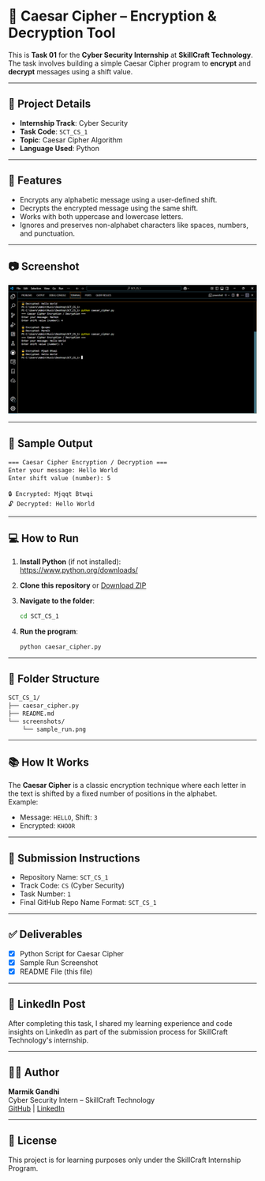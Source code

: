 # 🔐 Caesar Cipher – Encryption & Decryption Tool

This is **Task 01** for the **Cyber Security Internship** at **SkillCraft Technology**.  
The task involves building a simple Caesar Cipher program to **encrypt** and **decrypt** messages using a shift value.

---

## 📌 Project Details

- **Internship Track**: Cyber Security
- **Task Code**: `SCT_CS_1`
- **Topic**: Caesar Cipher Algorithm
- **Language Used**: Python

---

## 🚀 Features

- Encrypts any alphabetic message using a user-defined shift.
- Decrypts the encrypted message using the same shift.
- Works with both uppercase and lowercase letters.
- Ignores and preserves non-alphabet characters like spaces, numbers, and punctuation.

---

## 📷 Screenshot

![Sample Output](screenshots/sample_run.png)

---

## 🧪 Sample Output

```plaintext
=== Caesar Cipher Encryption / Decryption ===
Enter your message: Hello World
Enter shift value (number): 5

🔒 Encrypted: Mjqqt Btwqi
🔓 Decrypted: Hello World
```

---

## 💻 How to Run

1. **Install Python** (if not installed):  
   https://www.python.org/downloads/

2. **Clone this repository** or [Download ZIP](https://github.com/your-username/SCT_CS_1)

3. **Navigate to the folder**:
   ```bash
   cd SCT_CS_1
   ```

4. **Run the program**:
   ```bash
   python caesar_cipher.py
   ```

---

## 📁 Folder Structure

```
SCT_CS_1/
├── caesar_cipher.py
├── README.md
└── screenshots/
    └── sample_run.png
```

---

## 📚 How It Works

The **Caesar Cipher** is a classic encryption technique where each letter in the text is shifted by a fixed number of positions in the alphabet.  
Example:  
- Message: `HELLO`, Shift: `3`  
- Encrypted: `KHOOR`

---

## 🔗 Submission Instructions

- Repository Name: `SCT_CS_1`
- Track Code: `CS` (Cyber Security)
- Task Number: `1`
- Final GitHub Repo Name Format: `SCT_CS_1`

---

## ✅ Deliverables

- [x] Python Script for Caesar Cipher
- [x] Sample Run Screenshot
- [x] README File (this file)

---

## 📢 LinkedIn Post

After completing this task, I shared my learning experience and code insights on LinkedIn as part of the submission process for SkillCraft Technology's internship.

---

## 👨‍💻 Author

**Marmik Gandhi**  
Cyber Security Intern – SkillCraft Technology  
[GitHub](https://github.com/MarmikGandhi) | [LinkedIn](https://www.linkedin.com/)

---

## 🏁 License

This project is for learning purposes only under the SkillCraft Internship Program.